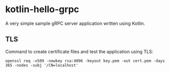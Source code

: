 # kotlin-hello-grpc

A very simple sample gRPC server application written using Kotlin.

## TLS

Command to create certificate files and test the application using TLS:
```shell
openssl req -x509 -newkey rsa:4096 -keyout key.pem -out cert.pem -days 365 -nodes -subj '/CN=localhost'
```
